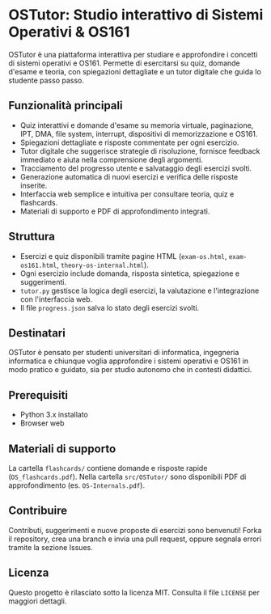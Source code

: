 # OSTutor: Studio interattivo di Sistemi Operativi & OS161

OSTutor è una piattaforma interattiva per studiare e approfondire i concetti di sistemi operativi e OS161. Permette di esercitarsi su quiz, domande d'esame e teoria, con spiegazioni dettagliate e un tutor digitale che guida lo studente passo passo.

## Funzionalità principali

- Quiz interattivi e domande d'esame su memoria virtuale, paginazione, IPT, DMA, file system, interrupt, dispositivi di memorizzazione e OS161.
- Spiegazioni dettagliate e risposte commentate per ogni esercizio.
- Tutor digitale che suggerisce strategie di risoluzione, fornisce feedback immediato e aiuta nella comprensione degli argomenti.
- Tracciamento del progresso utente e salvataggio degli esercizi svolti.
- Generazione automatica di nuovi esercizi e verifica delle risposte inserite.
- Interfaccia web semplice e intuitiva per consultare teoria, quiz e flashcards.
- Materiali di supporto e PDF di approfondimento integrati.

## Struttura

- Esercizi e quiz disponibili tramite pagine HTML (`exam-os.html`, `exam-os161.html`, `theory-os-internal.html`).
- Ogni esercizio include domanda, risposta sintetica, spiegazione e suggerimenti.
- `tutor.py` gestisce la logica degli esercizi, la valutazione e l'integrazione con l'interfaccia web.
- Il file `progress.json` salva lo stato degli esercizi svolti.

## Destinatari

OSTutor è pensato per studenti universitari di informatica, ingegneria informatica e chiunque voglia approfondire i sistemi operativi e OS161 in modo pratico e guidato, sia per studio autonomo che in contesti didattici.

## Prerequisiti

- Python 3.x installato
- Browser web

## Materiali di supporto

La cartella `flashcards/` contiene domande e risposte rapide (`OS_flashcards.pdf`). Nella cartella `src/OSTutor/` sono disponibili PDF di approfondimento (es. `OS-Internals.pdf`).

## Contribuire

Contributi, suggerimenti e nuove proposte di esercizi sono benvenuti! Forka il repository, crea una branch e invia una pull request, oppure segnala errori tramite la sezione Issues.

## Licenza

Questo progetto è rilasciato sotto la licenza MIT. Consulta il file `LICENSE` per maggiori dettagli.
